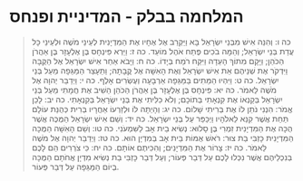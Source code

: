 # המלחמה בבלק - המדיניית ופנחס

> כה ו: וְהִנֵּה אִישׁ מִבְּנֵי יִשְׂרָאֵל בָּא וַיַּקְרֵב אֶל אֶחָיו אֶת הַמִּדְיָנִית לְעֵינֵי מֹשֶׁה וּלְעֵינֵי כָּל עֲדַת בְּנֵי יִשְׂרָאֵל; וְהֵמָּה בֹכִים פֶּתַח אֹהֶל מוֹעֵד.
> כה ז: וַיַּרְא פִּינְחָס בֶּן אֶלְעָזָר בֶּן אַהֲרֹן הַכֹּהֵן; וַיָּקָם מִתּוֹךְ הָעֵדָה וַיִּקַּח רֹמַח בְּיָדוֹ.
> כה ח: וַיָּבֹא אַחַר אִישׁ יִשְׂרָאֵל אֶל הַקֻּבָּה וַיִּדְקֹר אֶת שְׁנֵיהֶם אֵת אִישׁ יִשְׂרָאֵל וְאֶת הָאִשָּׁה אֶל קֳבָתָהּ; וַתֵּעָצַר הַמַּגֵּפָה מֵעַל בְּנֵי יִשְׂרָאֵל.
> כה ט: וַיִּהְיוּ הַמֵּתִים בַּמַּגֵּפָה אַרְבָּעָה וְעֶשְׂרִים אָלֶף.
> כה י: וַיְדַבֵּר יְהוָה אֶל מֹשֶׁה לֵּאמֹר.
> כה יא: פִּינְחָס בֶּן אֶלְעָזָר בֶּן אַהֲרֹן הַכֹּהֵן הֵשִׁיב אֶת חֲמָתִי מֵעַל בְּנֵי יִשְׂרָאֵל בְּקַנְאוֹ אֶת קִנְאָתִי בְּתוֹכָם; וְלֹא כִלִּיתִי אֶת בְּנֵי יִשְׂרָאֵל בְּקִנְאָתִי.
> כה יב: לָכֵן אֱמֹר:  הִנְנִי נֹתֵן לוֹ אֶת בְּרִיתִי שָׁלוֹם.
> כה יג: וְהָיְתָה לּוֹ וּלְזַרְעוֹ אַחֲרָיו בְּרִית כְּהֻנַּת עוֹלָם תַּחַת אֲשֶׁר קִנֵּא לֵאלֹהָיו וַיְכַפֵּר עַל בְּנֵי יִשְׂרָאֵל.
> כה יד: וְשֵׁם אִישׁ יִשְׂרָאֵל הַמֻּכֶּה אֲשֶׁר הֻכָּה אֶת הַמִּדְיָנִית זִמְרִי בֶּן סָלוּא:  נְשִׂיא בֵית אָב לַשִּׁמְעֹנִי.
> כה טו: וְשֵׁם הָאִשָּׁה הַמֻּכָּה הַמִּדְיָנִית כָּזְבִּי בַת צוּר:  רֹאשׁ אֻמּוֹת בֵּית אָב בְּמִדְיָן הוּא.
> כה טז: וַיְדַבֵּר יְהוָה אֶל מֹשֶׁה לֵּאמֹר.
> כה יז: צָרוֹר אֶת הַמִּדְיָנִים; וְהִכִּיתֶם אוֹתָם.
> כה יח: כִּי צֹרְרִים הֵם לָכֶם בְּנִכְלֵיהֶם אֲשֶׁר נִכְּלוּ לָכֶם עַל דְּבַר פְּעוֹר; וְעַל דְּבַר כָּזְבִּי בַת נְשִׂיא מִדְיָן אֲחֹתָם הַמֻּכָּה בְיוֹם הַמַּגֵּפָה עַל דְּבַר פְּעוֹר. 
 

